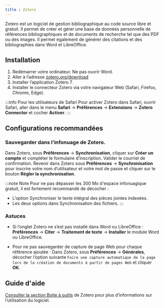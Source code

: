 ```yaml
---
title : Zotero
---
```


Zotero est un logiciel de gestion bibliographique au code source libre et gratuit. Il permet de créer et gérer une base
de données personnelle de références bibliographiques et de documents de recherche tel que des PDF ou des
images. Il permet également de générer des citations et des bibliographies dans Word et LibreOffice.

## Installation

1. Redémarrer votre ordinateur. Ne pas ouvrir Word.
2. Aller à l’adresse [zotero.org/download](https://www.zotero.org/download/)
3. Installer l’application Zotero 7.
4. Installer le connecteur Zotero via votre navigateur Web (Safari, Firefox, Chrome, Edge).

:::info Pour les utilisateurs de Safari
Pour activer Zotero dans Safari, ouvrir Safari, aller dans le menu **Safari** → **Préférences** → **Extensions** → **Zotero Connector** et cocher **Activer**.
:::

## Configurations recommandées

### Sauvegarder dans l’infonuage de Zotero.
Dans Zotero, sous **Préférences** → **Synchronisation**, cliquer sur **Créer un compte** et compléter le formulaire d’inscription. Valider le courriel de confirmation. Revenir dans Zotero sous **Préférences** → **Synchronisation** pour inscrire votre nom d’utilisateur et votre mot de passe et cliquer sur le bouton **Régler la synchronisation**.

:::note Note
Pour ne pas dépasser les 300 Mo d'espace infonuagique gratuit, il est fortement recommandé de décocher :
- L’option Synchroniser le texte intégral des pièces jointes indexées.
- Les deux options dans Synchronisation des fichiers.
:::

### Astuces 
- Si l’onglet Zotero ne s’est pas installé dans Word ou LibreOffice : 
**Préférences** → **Citer** → **Traitement de texte** → **Installer** le module Word ou LibreOffice.

- Pour ne pas sauvegarder de capture de page Web pour chaque référence ajoutée : 
Dans Zotero, sous **Préférences** → **Générales**, décocher l’option suivante ```Faire une capture automatique de la page lors de la création de documents à partir de pages Web``` et cliquer **OK**.

## Guide d'aide

[Consulter la section Boite à outils](https://bib.umontreal.ca/citer/logiciels-bibliographiques/zotero/installer) de Zotero pour plus d’informations sur l’utilisation du logiciel.